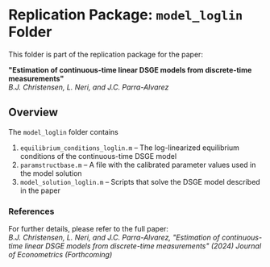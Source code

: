 # Replication Package: `model_loglin` Folder

This folder is part of the replication package for the paper:

**"Estimation of continuous-time linear DSGE models from discrete-time measurements"**  
*B.J. Christensen, L. Neri, and J.C. Parra-Alvarez*

## Overview

The `model_loglin` folder contains 

1. `equilibrium_conditions_loglin.m` – The log-linearized equilibrium conditions of the continuous-time DSGE model
2. `paramstructbase.m` – A file with the calibrated parameter values used in the model solution
3. `model_solution_loglin.m` – Scripts that solve the DSGE model described in the paper

### References

For further details, please refer to the full paper:  
*B.J. Christensen, L. Neri, and J.C. Parra-Alvarez, "Estimation of continuous-time linear DSGE models from discrete-time measurements" (2024) Journal of Econometrics (Forthcoming)*
